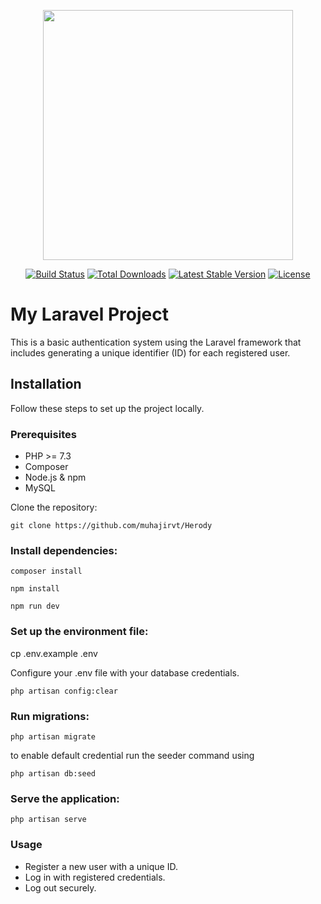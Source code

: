<p align="center"><a href="https://laravel.com" target="_blank"><img src="https://raw.githubusercontent.com/laravel/art/master/logo-lockup/5%20SVG/2%20CMYK/1%20Full%20Color/laravel-logolockup-cmyk-red.svg" width="400"></a></p>

<p align="center">
<a href="https://travis-ci.org/laravel/framework"><img src="https://travis-ci.org/laravel/framework.svg" alt="Build Status"></a>
<a href="https://packagist.org/packages/laravel/framework"><img src="https://poser.pugx.org/laravel/framework/d/total.svg" alt="Total Downloads"></a>
<a href="https://packagist.org/packages/laravel/framework"><img src="https://poser.pugx.org/laravel/framework/v/stable.svg" alt="Latest Stable Version"></a>
<a href="https://packagist.org/packages/laravel/framework"><img src="https://poser.pugx.org/laravel/framework/license.svg" alt="License"></a>
</p>

# My Laravel Project

This is a basic authentication system using the Laravel framework that includes generating a unique identifier (ID) for each registered user.

## Installation

Follow these steps to set up the project locally.

### Prerequisites

- PHP >= 7.3
- Composer
- Node.js & npm
- MySQL

Clone the repository:

`git clone https://github.com/muhajirvt/Herody`

### Install dependencies:

`composer install`

`npm install`

`npm run dev`

### Set up the environment file:

cp .env.example .env

Configure your .env file with your database credentials.

`php artisan config:clear`

### Run migrations:
    
`php artisan migrate`

to enable default credential run the seeder command using 

`php artisan db:seed`

### Serve the application:

`php artisan serve`

### Usage

- Register a new user with a unique ID.
- Log in with registered credentials.
- Log out securely.
   




